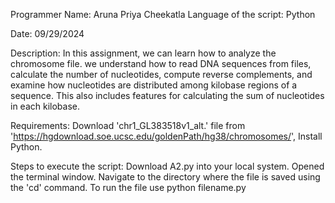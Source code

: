 Programmer Name: Aruna Priya Cheekatla
Language of the script: Python

Date: 09/29/2024

Description:
In this assignment, we can learn how to analyze the chromosome file. we understand how to read DNA sequences from files, calculate the number of nucleotides, compute reverse complements, and examine how nucleotides are distributed among kilobase regions of a sequence. This also includes features for calculating the sum of nucleotides in each kilobase. 

Requirements:
Download 'chr1_GL383518v1_alt.' file from 'https://hgdownload.soe.ucsc.edu/goldenPath/hg38/chromosomes/', Install Python. 

Steps to execute the script:
Download A2.py into your local system.
Opened the terminal window.
Navigate to the directory where the file is saved using the 'cd' command.
To run the file use python filename.py


